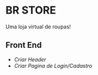 # BR STORE

Uma loja virtual de roupas!

## Front End

- _Criar Header_
- _Criar Pagina de Login/Cadastro_
